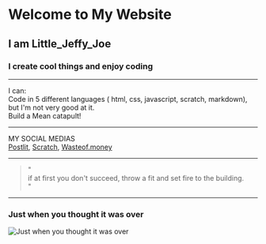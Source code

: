 # Welcome to My Website

## I am Little\_Jeffy\_Joe

### I create cool things and enjoy coding

___

I can:  
Code in 5 different languages ( html, css, javascript, scratch, markdown), but I'm not very good at it.  
Build a Mean catapult!

___

MY SOCIAL MEDIAS  
[Postlit](https://www.postlit.dev/users/little-jeffy-joe/), [Scratch](https://scratch.mit.edu/users/Little_Jeffy_Joe), [Wasteof.money](https://wasteof.money/users/little_jeffy_joe)

___

> "  
> if at first you don't succeed, throw a fit and set fire to the building.  
> "  

___
### Just when you thought it was over  
![Just when you thought it was over](https://user-images.githubusercontent.com/119092333/216865793-dd6856ed-704f-4d95-8408-51fbe7eb8ae1.png)

